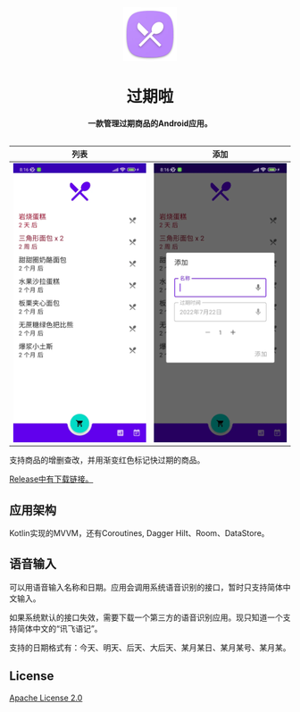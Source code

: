 <div align="center">
  <img src="images/icon.webp" height="96" />
</div>

<h1 align="center">过期啦</h1>

<div align="center">
  <strong>一款管理过期商品的Android应用。</strong>
</div>

<br>

<div align="center">

|列表|添加|
|:-:|:-:|
|<img src="images/1.webp" height="500" alt="List">|<img src="images/2.webp" height="500" alt="Add">|

</div>

支持商品的增删查改，并用渐变红色标记快过期的商品。

[Release中有下载链接。](https://github.com/DeweyReed/Expired/releases)

## 应用架构

Kotlin实现的MVVM，还有Coroutines, Dagger Hilt、Room、DataStore。

## 语音输入

可以用语音输入名称和日期。应用会调用系统语音识别的接口，暂时只支持简体中文输入。

如果系统默认的接口失效，需要下载一个第三方的语音识别应用。现只知道一个支持简体中文的“讯飞语记”。

支持的日期格式有：今天、明天、后天、大后天、某月某日、某月某号、某月某。

## License

[Apache License 2.0](LICENSE)
